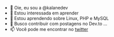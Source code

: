 - 👋 Oie, eu sou a @kalanedev
- 👀 Estou interessada em aprender
- 🌱 Estou aprendendo sobre Linux, PHP e MySQL
- 💞️ Busco contribuir com postagens no Dev.to ...
- 📫 Você pode me encontrar no [twitter](https://twitter.com/kalanedev)

